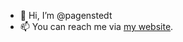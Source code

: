 - 👋 Hi, I’m @pagenstedt
- 📫 You can reach me via [my website](https://pagenstedt.de "my website").


